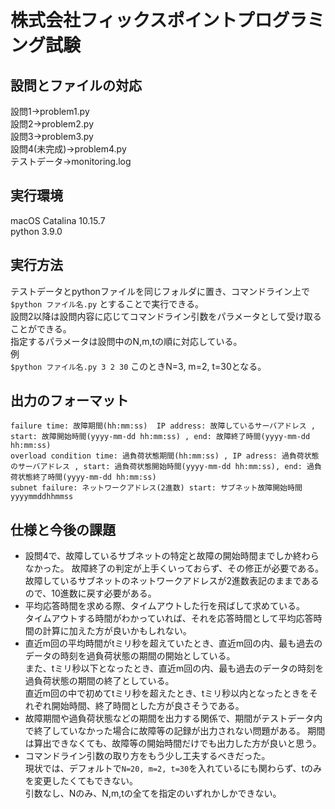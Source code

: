 # 株式会社フィックスポイントプログラミング試験

## 設問とファイルの対応
設問1→problem1.py  
設問2→problem2.py  
設問3→problem3.py  
設問4(未完成)→problem4.py  
テストデータ→monitoring.log  

## 実行環境
macOS Catalina 10.15.7  
python 3.9.0

## 実行方法
テストデータとpythonファイルを同じフォルダに置き、コマンドライン上で 
`$python ファイル名.py`
とすることで実行できる。  
設問2以降は設問内容に応じてコマンドライン引数をパラメータとして受け取ることができる。  
指定するパラメータは設問中のN,m,tの順に対応している。  
例  
`$python ファイル名.py 3 2 30`
このときN=3, m=2, t=30となる。  

## 出力のフォーマット
    failure time: 故障期間(hh:mm:ss)  IP address: 故障しているサーバアドレス , start: 故障開始時間(yyyy-mm-dd hh:mm:ss) , end: 故障終了時間(yyyy-mm-dd hh:mm:ss)
    overload condition time: 過負荷状態期間(hh:mm:ss) , IP adress: 過負荷状態のサーバアドレス , start: 過負荷状態開始時間(yyyy-mm-dd hh:mm:ss), end: 過負荷状態終了時間(yyyy-mm-dd hh:mm:ss)
    subnet failure: ネットワークアドレス(2進数) start: サブネット故障開始時間yyyymmddhhmmss

## 仕様と今後の課題
* 設問4で、故障しているサブネットの特定と故障の開始時間までしか終わらなかった。
故障終了の判定が上手くいっておらず、その修正が必要である。
故障しているサブネットのネットワークアドレスが2進数表記のままであるので、10進数に戻す必要がある。
* 平均応答時間を求める際、タイムアウトした行を飛ばして求めている。  
タイムアウトする時間がわかっていれば、それを応答時間として平均応答時間の計算に加えた方が良いかもしれない。 
* 直近m回の平均時間がtミリ秒を超えていたとき、直近m回の内、最も過去のデータの時刻を過負荷状態の期間の開始としている。  
また、tミリ秒以下となったとき、直近m回の内、最も過去のデータの時刻を過負荷状態の期間の終了としている。  
直近m回の中で初めてtミリ秒を超えたとき、tミリ秒以内となったときをそれぞれ開始時間、終了時間とした方が良さそうである。
* 故障期間や過負荷状態などの期間を出力する関係で、期間がテストデータ内で終了していなかった場合に故障等の記録が出力されない問題がある。
期間は算出できなくても、故障等の開始時間だけでも出力した方が良いと思う。
* コマンドライン引数の取り方をもう少し工夫するべきだった。  
現状では、デフォルトで`N=20, m=2, t=30`を入れているにも関わらず、tのみを変更したくてもできない。  
引数なし、Nのみ、N,m,tの全てを指定のいずれかしかできない。

